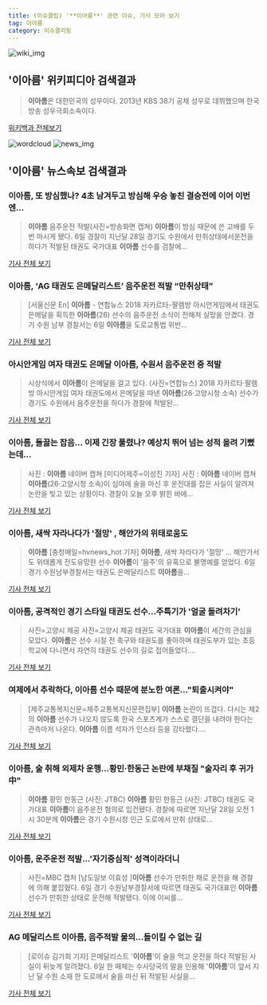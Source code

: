 ```yaml
---
title: (이슈클립) '**이아름**' 관련 이슈, 기사 모아 보기
tag: 이아름
category: 이슈클리핑
---
```

![wiki_img](https://user-images.githubusercontent.com/42597476/44503234-41136a80-a6d0-11e8-9071-6fc6418eafe4.png)
## **'**이아름**'** 위키피디아 검색결과
>**이아름**은 대한민국의 성우이다. 2013년 KBS 38기 공채 성우로 데뷔했으며 한국방송 성우극회소속이다.

<a href="https://ko.wikipedia.org/wiki/이아름" target="_blank">위키백과 전체보기</a>

![wordcloud](https://s3.ap-northeast-2.amazonaws.com/lyrics101-wordcloud/2018-09-06-1536240195.png)
![news_img](https://user-images.githubusercontent.com/42597476/44507050-1206f400-a6e4-11e8-8d98-7ffbfebb353f.png)
## **'**이아름**'** 뉴스속보 검색결과
### **이아름**, 또 방심했나? 4초 남겨두고 방심해 우승 놓친 결승전에 이어 이번엔…

>**이아름** 음주운전 적발(사진=방송화면 캡쳐) **이아름**이 방심 때문에 쓴 고배를 두 번 마시게 됐다.   6일 경찰이 지난달 28일 경기도 수원에서 만취상태에서운전을 하다가 적발된 태권도 국가대표 **이아름** 선수를 검찰에...

<a href="http://www.gnmaeil.com/news/articleView.html?idxno=381965" target="_blank">기사 전체 보기</a>

### **이아름**, ‘AG 태권도 은메달리스트’ 음주운전 적발 “만취상태”

>[서울신문 En] **이아름** - 연합뉴스 2018 자카르타-팔렘방 아시안게임에서 태권도 은메달을 획득한 **이아름**(26) 선수의 음주운전 소식이 전해져 실망을 안겼다. 경기 수원 남부 경찰서는 6일 **이아름**을 도로교통법 위반...

<a href="http://www.seoul.co.kr/news/newsView.php?id=20180906500111&wlog_tag3=naver" target="_blank">기사 전체 보기</a>

### 아시안게임 여자 태권도 은메달 **이아름**, 수원서 음주운전 중 적발

>시상식에서 **이아름**이 은메달을 걸고 있다. (사진=연합뉴스) 2018 자카르타·팔렘방 아시안게임 여자 태권도에서 은메달을 따낸 **이아름**(26·고양시청 소속) 선수가 경기도 수원에서 음주운전을 하다가 경찰에 적발된...

<a href="http://news20.busan.com/controller/newsController.jsp?newsId=20180906000240" target="_blank">기사 전체 보기</a>

### **이아름**, 들끓는 잡음... 이제 긴장 풀렸나? 예상치 뛰어 넘는 성적 올려 기뻤는데... 

>사진 : **이아름** 네이버 캡쳐 [미디어제주=이성진 기자] 사진 : **이아름** 네이버 캡쳐 **이아름**(26·고양시청 소속)이 심야에 술을 마신 후 운전대를 잡은 사실이 알려져 논란을 빚고 있는 상황이다. 경찰이 오늘 오후 밝힌 바에...

<a href="http://www.mediajeju.com/news/articleView.html?idxno=309282" target="_blank">기사 전체 보기</a>

### **이아름**, 새싹 자라나다가 '절망' , 해안가의 위태로움도

>**이아름** [충청매일=hvnews_hot 기자] **이아름**, 새싹 자라다가 '절망' ... 해안가서도 위태롭게 전도유망한 선수 **이아름**이 '음주'의 유혹으로 불명예를 얻었다. 6일 경기 수원남부경찰서는 태권도 은메달리스트 **이아름**을...

<a href="http://www.ccdn.co.kr/news/articleView.html?idxno=539090" target="_blank">기사 전체 보기</a>

### **이아름**, 공격적인 경기 스타일 태권도 선수...주특기가 '얼굴 돌려차기'

>사진=고양시 제공 사진=고양시 제공 태권도 국가대표 **이아름**이 세간의 관심을 모았다. **이아름**은 선수 시절 전 축구와 태권도를 좋아하며 태권도부가 있는 초등학교에 다니면서 자연히 태권도 선수의 길로 접어들었다....

<a href="http://www.whitepaper.co.kr/news/articleView.html?idxno=114107" target="_blank">기사 전체 보기</a>

### 여제에서 추락하다, **이아름** 선수 때문에 분노한 여론..."퇴출시켜야"

>[제주교통복지신문=제주교통복지신문편집부] **이아름** 논란이 뜨겁다. 다시는 제2의 **이아름** 선수가 나오지 않도록 한국 스포츠계가 스스로 결단을 내려야 한다는 관측마저 나온다. **이아름** 이름 석자가 인스타 등을 강타했다....

<a href="http://www.jejutwn.com/news/article.html?no=10043" target="_blank">기사 전체 보기</a>

### **이아름**, 술 취해 외제차 운행…황민·한동근 논란에 부채질 "술자리 후 귀가中"

>**이아름** 황민 한동근 (사진: JTBC) **이아름** 황민 한동근 (사진: JTBC) 태권도 국가대표 **이아름**이 음주운전 혐의로 입건됐다. 경찰에 따르면 지난달 28일 오전 1시 30분께 **이아름**은 경기 수원시청 인근 도로에서 만취 상태로...

<a href="http://www.dtnews24.com/news/articleView.html?idxno=524751" target="_blank">기사 전체 보기</a>

### **이아름**, 운주운전 적발...'자기중심적' 성격이라더니

>사진=MBC 캡처 [남도일보 이효성 ]**이아름** 선수가 만취한 채로 운전을 해 경찰에 의해 붙잡혔다. 6일 경기 수원남부경찰서에 따르면 태권도 국가대표인 **이아름** 선수가 만취한 상태로 운전해 적발됐다. 이에 이씨를...

<a href="http://www.namdonews.com/news/articleView.html?idxno=489199" target="_blank">기사 전체 보기</a>

### AG 메달리스트 **이아름**, 음주적발 물의...돌이킬 수 없는 길

>[로이슈 김가희 기자] 은메달리스트 '**이아름**'이 술을 먹고 운전을 하다 적발된 사실이 뒤늦게 알려졌다. 6일 한 매체는 수사당국의 말을 인용해 '**이아름**'이 앞서 지난 달 수원 소재 한 도로에서 술을 마신 뒤 적발된 사실을...

<a href="http://www.lawissue.co.kr/view.php?ud=2018090618383557442d12411ff9_12" target="_blank">기사 전체 보기</a>


